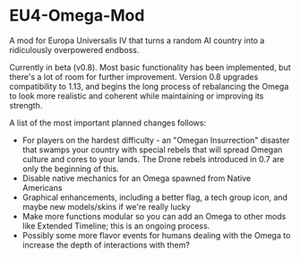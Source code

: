 EU4-Omega-Mod
=============

A mod for Europa Universalis IV that turns a random AI country into a ridiculously overpowered endboss. 

Currently in beta (v0.8). Most basic functionality has been implemented, but there's a lot of room for further improvement. Version 0.8 upgrades compatibility to 1.13, and begins the long process of rebalancing the Omega to look more realistic and coherent while maintaining or improving its strength.

A list of the most important planned changes follows:

- For players on the hardest difficulty - an "Omegan Insurrection" disaster that swamps your country with special rebels that will spread Omegan culture and cores to your lands. The Drone rebels introduced in 0.7 are only the beginning of this.
- Disable native mechanics for an Omega spawned from Native Americans
- Graphical enhancements, including a better flag, a tech group icon, and maybe new models/skins if we're really lucky
- Make more functions modular so you can add an Omega to other mods like Extended Timeline;  this is an ongoing process.
- Possibly some more flavor events for humans dealing with the Omega to increase the depth of interactions with them?
